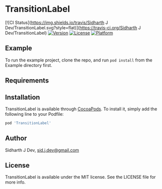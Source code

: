 # TransitionLabel

[![CI Status](https://img.shields.io/travis/Sidharth J Dev/TransitionLabel.svg?style=flat)](https://travis-ci.org/Sidharth J Dev/TransitionLabel)
[![Version](https://img.shields.io/cocoapods/v/TransitionLabel.svg?style=flat)](https://cocoapods.org/pods/TransitionLabel)
[![License](https://img.shields.io/cocoapods/l/TransitionLabel.svg?style=flat)](https://cocoapods.org/pods/TransitionLabel)
[![Platform](https://img.shields.io/cocoapods/p/TransitionLabel.svg?style=flat)](https://cocoapods.org/pods/TransitionLabel)

## Example

To run the example project, clone the repo, and run `pod install` from the Example directory first.

## Requirements

## Installation

TransitionLabel is available through [CocoaPods](https://cocoapods.org). To install
it, simply add the following line to your Podfile:

```ruby
pod 'TransitionLabel'
```

## Author

Sidharth J Dev, sid.j.dev@gmail.com

## License

TransitionLabel is available under the MIT license. See the LICENSE file for more info.
